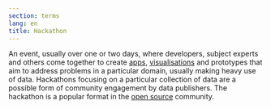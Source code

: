 ```yaml
---
section: terms
lang: en
title: Hackathon
---
```


An event, usually over one or two days, where developers, subject experts and others come together to create [apps](/glossary/en/terms/app-application), [visualisations](/glossary/en/terms/visualisation) and prototypes that aim to address problems in a particular domain, usually making heavy use of data. Hackathons focusing on a particular collection of data are a possible form of community engagement by data publishers. The hackathon is a popular format in the [open source](/glossary/en/terms/open-source/) community.
